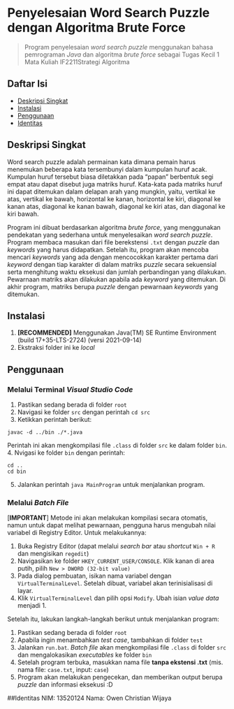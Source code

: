 # Penyelesaian Word Search Puzzle dengan Algoritma Brute Force

> Program penyelesaian _word search puzzle_ menggunakan bahasa pemrograman _Java_ dan algoritma _brute force_
> sebagai Tugas Kecil 1 Mata Kuliah IF2211Strategi Algoritma

## Daftar Isi
- [Deskripsi Singkat](#deskripsi-singkat)
- [Instalasi](#instalasi)
- [Penggunaan](#penggunaan)
- [Identitas](#identitas)

## Deskripsi Singkat

Word search puzzle adalah permainan kata dimana pemain harus menemukan beberapa kata 
tersembunyi dalam kumpulan huruf acak. Kumpulan huruf tersebut biasa diletakkan pada “papan” 
berbentuk segi empat atau dapat disebut juga matriks huruf. Kata-kata pada matriks huruf ini dapat 
ditemukan dalam delapan arah yang mungkin, yaitu, vertikal ke atas, vertikal ke bawah, horizontal 
ke kanan, horizontal ke kiri, diagonal ke kanan atas, diagonal ke kanan bawah, diagonal ke kiri 
atas, dan diagonal ke kiri bawah. 

Program ini dibuat berdasarkan algoritma _brute force_, yang menggunakan pendekatan yang sederhana untuk 
menyelesaikan _word search puzzle_. Program membaca masukan dari file berekstensi `.txt` dengan _puzzle_
dan _keywords_ yang harus didapatkan. Setelah itu, program akan mencoba mencari _keywords_ yang ada dengan
mencocokkan karakter pertama dari _keyword_ dengan tiap karakter di dalam matriks _puzzle_ secara sekuensial
serta menghitung waktu eksekusi dan jumlah perbandingan yang dilakukan. Pewarnaan matriks akan dilakukan apabila
ada _keyword_ yang ditemukan. Di akhir program, matriks berupa _puzzle_ dengan pewarnaan _keywords_ yang ditemukan.

## Instalasi

1. **[RECOMMENDED]** Menggunakan Java(TM) SE Runtime Environment (build 17+35-LTS-2724) (versi 2021-09-14)
2. Ekstraksi folder ini ke _local_

## Penggunaan

### Melalui Terminal _Visual Studio Code_
1. Pastikan sedang berada di folder `root`
2. Navigasi ke folder `src` dengan perintah `cd src`
3. Ketikkan perintah berikut: 
```
javac -d ../bin ./*.java
```
Perintah ini akan mengkompilasi file `.class` di folder `src` ke dalam folder `bin`.
4. Nvigasi ke folder `bin` dengan perintah:
```
cd ..
cd bin
```
5. Jalankan perintah `java MainProgram` untuk menjalankan program.
### Melalui _Batch File_

[**IMPORTANT**] Metode ini akan melakukan kompilasi secara otomatis, namun untuk dapat melihat pewarnaan, pengguna harus
mengubah nilai variabel di Registry Editor. Untuk melakukannya:
1. Buka Registry Editor (dapat melalui _search bar_ atau _shortcut_ `Win + R` dan mengisikan `regedit`)
2. Navigasikan ke folder `HKEY_CURRENT_USER/CONSOLE`. Klik kanan di area putih, pilih `New > DWORD (32-bit value)`
3. Pada dialog pembuatan, isikan nama variabel dengan `VirtualTerminalLevel`. Setelah dibuat, variabel akan terinisialisasi di layar.
4. Klik `VirtualTerminalLevel` dan pilih opsi `Modify`. Ubah isian _value data_ menjadi 1.

Setelah itu, lakukan langkah-langkah berikut untuk menjalankan program:
1. Pastikan sedang berada di folder `root`
2. Apabila ingin menambahkan _test case_, tambahkan di folder `test`
3. Jalankan `run.bat`. _Batch file_ akan mengkompilasi file `.class` di folder `src` dan mengalokasikan _executables_ ke folder `bin`
4. Setelah program terbuka, masukkan nama file **tanpa ekstensi .txt** (mis. nama file: `case.txt`, input: `case`)
5. Program akan melakukan pengecekan, dan memberikan output berupa _puzzle_ dan informasi eksekusi :D

##Identitas
NIM: 13520124
Nama: Owen Christian Wijaya
